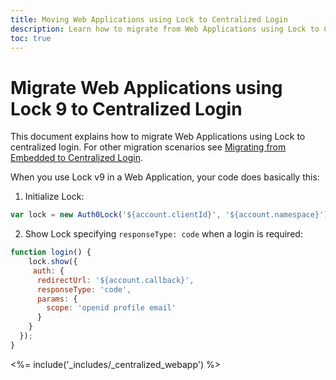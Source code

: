 ```yaml
---
title: Moving Web Applications using Lock to Centralized Login 
description: Learn how to migrate from Web Applications using Lock to Centralized Login
toc: true
---
```

# Migrate Web Applications using Lock 9 to Centralized Login

This document explains how to migrate Web Applications using Lock to centralized login. For other migration scenarios see [Migrating from Embedded to Centralized Login](/guides/login/migration-embedded-centralized).

When you use Lock v9 in a Web Application, your code does basically this:

1. Initialize Lock:

```js
var lock = new Auth0Lock('${account.clientId}', '${account.namespace}');
```
2. Show Lock specifying `responseType: code` when a login is required:

```js
function login() {
    lock.show({
     auth: {
      redirectUrl: '${account.callback}',
      responseType: 'code',
      params: {
        scope: 'openid profile email' 
      }
    }
  });
}
```

<%= include('_includes/_centralized_webapp') %>
